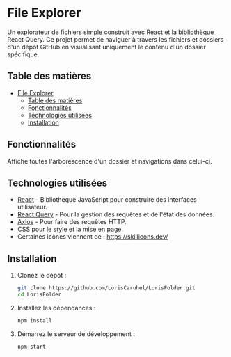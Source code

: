 # File Explorer

Un explorateur de fichiers simple construit avec React et la bibliothèque React Query. Ce projet permet de naviguer à travers les fichiers et dossiers d'un dépôt GitHub en visualisant uniquement le contenu d'un dossier spécifique.

## Table des matières

- [File Explorer](#file-explorer)
  - [Table des matières](#table-des-matières)
  - [Fonctionnalités](#fonctionnalités)
  - [Technologies utilisées](#technologies-utilisées)
  - [Installation](#installation)

## Fonctionnalités

Affiche toutes l'arborescence d'un dossier et navigations dans celui-ci.

## Technologies utilisées

- [React](https://reactjs.org/) - Bibliothèque JavaScript pour construire des interfaces utilisateur.
- [React Query](https://react-query.tanstack.com/) - Pour la gestion des requêtes et de l'état des données.
- [Axios](https://axios-http.com/) - Pour faire des requêtes HTTP.
- CSS pour le style et la mise en page.
- Certaines icônes viennent de : https://skillicons.dev/

## Installation

1. Clonez le dépôt :
    ```bash
    git clone https://github.com/LorisCaruhel/LorisFolder.git
    cd LorisFolder
    ```

2. Installez les dépendances :
    ```bash
    npm install
    ```

3. Démarrez le serveur de développement :
    ```bash
    npm start
    ```
